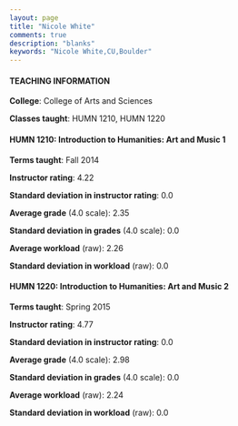 ```yaml
---
layout: page
title: "Nicole White" 
comments: true
description: "blanks"
keywords: "Nicole White,CU,Boulder"
---
```

<head>
<script src="https://ajax.googleapis.com/ajax/libs/jquery/2.1.3/jquery.min.js"></script>
<script src="https://dl.dropboxusercontent.com/s/pc42nxpaw1ea4o9/highcharts.js?dl=0"></script>
<!-- <script src="../assets/js/highcharts.js"></script> -->
<style type="text/css">@font-face {
	font-family: "Bebas Neue";
	src: url(https://www.filehosting.org/file/details/544349/BebasNeue Regular.otf) format("opentype");
	}
	h1.Bebas { 
		font-family: "Bebas Neue", Verdana, Tahoma;
	}
</style>
</head>
	   
#### TEACHING INFORMATION

**College**: College of Arts and Sciences

**Classes taught**: HUMN 1210, HUMN 1220

#### HUMN 1210: Introduction to Humanities: Art and Music 1

**Terms taught**: Fall 2014

**Instructor rating**: 4.22

**Standard deviation in instructor rating**: 0.0

**Average grade** (4.0 scale): 2.35

**Standard deviation in grades** (4.0 scale): 0.0

**Average workload** (raw): 2.26

**Standard deviation in workload** (raw): 0.0

#### HUMN 1220: Introduction to Humanities:  Art and Music 2

**Terms taught**: Spring 2015

**Instructor rating**: 4.77

**Standard deviation in instructor rating**: 0.0

**Average grade** (4.0 scale): 2.98

**Standard deviation in grades** (4.0 scale): 0.0

**Average workload** (raw): 2.24

**Standard deviation in workload** (raw): 0.0

